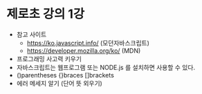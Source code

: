 # 제로초 강의 1강

- 참고 사이트
  - https://ko.javascript.info/ (모던자바스크립트)
  - https://developer.mozilla.org/ko/ (MDN)
- 프로그래밍 사고력 키우기
- 자바스크립트는 웹프로그램 또는 NODE.js 를 설치하면 사용할 수 있다.
- ()parentheses {}braces []brackets
- 에러 메세지 알기 (단어 뜻 외우기)
